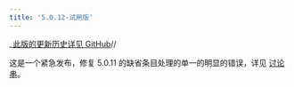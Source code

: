 ```yaml
---
title: '5.0.12-试用版'
---
```


_[此版的更新历史详见 GitHub](https:_github.com/Jermolene/TiddlyWiki5/compare/v5.0.11-beta...v5.0.12-beta)//

这是一个紧急发布，修复 5.0.11 的缺省条目处理的单一的明显的错误，详见 [讨论串](https://groups.google.com/d/topic/tiddlywiki/pNxZsSCVp7c/discussion)。
